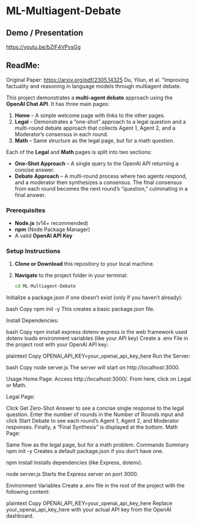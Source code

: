# ML-Multiagent-Debate

## Demo / Presentation
https://youtu.be/bZIF4VPvsGg 

## ReadMe:
Original Paper: https://arxiv.org/pdf/2305.14325
Du, Yilun, et al. "Improving factuality and reasoning in language models through multiagent debate.

This project demonstrates a **multi-agent debate** approach using the **OpenAI Chat API**. It has three main pages:

1. **Home** – A simple welcome page with links to the other pages.
2. **Legal** – Demonstrates a “one-shot” approach to a legal question and a multi-round debate approach that collects Agent 1, Agent 2, and a Moderator’s consensus in each round.
3. **Math** – Same structure as the legal page, but for a math question.

Each of the **Legal** and **Math** pages is split into two sections:
- **One-Shot Approach** – A single query to the OpenAI API returning a concise answer.
- **Debate Approach** – A multi-round process where two agents respond, and a moderator then synthesizes a consensus. The final consensus from each round becomes the next round’s “question,” culminating in a final answer.

### Prerequisites

- **Node.js** (v14+ recommended)
- **npm** (Node Package Manager)
- A valid **OpenAI API Key**

### Setup Instructions

1. **Clone or Download** this repository to your local machine.

2. **Navigate** to the project folder in your terminal:
   ```bash
   cd ML-Multiagent-Debate
Initialize a package.json if one doesn’t exist (only if you haven’t already):

bash
Copy
npm init -y
This creates a basic package.json file.

Install Dependencies:

bash
Copy
npm install express dotenv
express is the web framework used
dotenv loads environment variables (like your API key)
Create a .env File in the project root with your OpenAI API key:

plaintext
Copy
OPENAI_API_KEY=your_openai_api_key_here
Run the Server:

bash
Copy
node server.js
The server will start on http://localhost:3000.

Usage
Home Page:
Access http://localhost:3000/. From here, click on Legal or Math.

Legal Page:

Click Get Zero-Shot Answer to see a concise single response to the legal question.
Enter the number of rounds in the Number of Rounds input and click Start Debate to see each round’s Agent 1, Agent 2, and Moderator responses. Finally, a “Final Synthesis” is displayed at the bottom.
Math Page:

Same flow as the legal page, but for a math problem.
Commands Summary
npm init -y
Creates a default package.json if you don’t have one.

npm install
Installs dependencies (like Express, dotenv).

node server.js
Starts the Express server on port 3000.

Environment Variables
Create a .env file in the root of the project with the following content:

plaintext
Copy
OPENAI_API_KEY=your_openai_api_key_here
Replace your_openai_api_key_here with your actual API key from the OpenAI dashboard.
